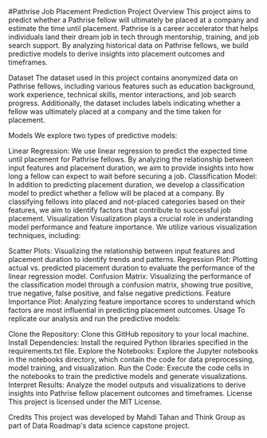 #Pathrise Job Placement Prediction Project
Overview
This project aims to predict whether a Pathrise fellow will ultimately be placed at a company and estimate the time until placement. Pathrise is a career accelerator that helps individuals land their dream job in tech through mentorship, training, and job search support. By analyzing historical data on Pathrise fellows, we build predictive models to derive insights into placement outcomes and timeframes.

Dataset
The dataset used in this project contains anonymized data on Pathrise fellows, including various features such as education background, work experience, technical skills, mentor interactions, and job search progress. Additionally, the dataset includes labels indicating whether a fellow was ultimately placed at a company and the time taken for placement.

Models
We explore two types of predictive models:

Linear Regression: We use linear regression to predict the expected time until placement for Pathrise fellows. By analyzing the relationship between input features and placement duration, we aim to provide insights into how long a fellow can expect to wait before securing a job.
Classification Model: In addition to predicting placement duration, we develop a classification model to predict whether a fellow will be placed at a company. By classifying fellows into placed and not-placed categories based on their features, we aim to identify factors that contribute to successful job placement.
Visualization
Visualization plays a crucial role in understanding model performance and feature importance. We utilize various visualization techniques, including:

Scatter Plots: Visualizing the relationship between input features and placement duration to identify trends and patterns.
Regression Plot: Plotting actual vs. predicted placement duration to evaluate the performance of the linear regression model.
Confusion Matrix: Visualizing the performance of the classification model through a confusion matrix, showing true positive, true negative, false positive, and false negative predictions.
Feature Importance Plot: Analyzing feature importance scores to understand which factors are most influential in predicting placement outcomes.
Usage
To replicate our analysis and run the predictive models:

Clone the Repository: Clone this GitHub repository to your local machine.
Install Dependencies: Install the required Python libraries specified in the requirements.txt file.
Explore the Notebooks: Explore the Jupyter notebooks in the notebooks directory, which contain the code for data preprocessing, model training, and visualization.
Run the Code: Execute the code cells in the notebooks to train the predictive models and generate visualizations.
Interpret Results: Analyze the model outputs and visualizations to derive insights into Pathrise fellow placement outcomes and timeframes.
License
This project is licensed under the MIT License.

Credits
This project was developed by Mahdi Tahan and Think Group as part of Data Roadmap's data science capstone project.

